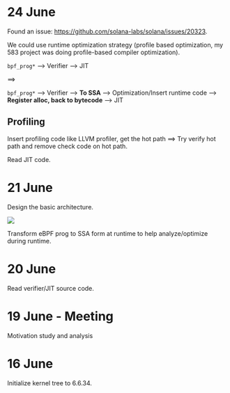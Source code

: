 # 24 June

Found an issue: https://github.com/solana-labs/solana/issues/20323.

We could use runtime optimization strategy (profile based optimization, my 583 project was doing profile-based compiler optimization).

`bpf_prog*` --> Verifier --> JIT

==>

`bpf_prog*` --> Verifier --> **To SSA** --> Optimization/Insert runtime code --> **Register alloc, back to bytecode** --> JIT

## Profiling

Insert profiling code like LLVM profiler, get the hot path ==> Try verify hot path and remove check code on hot path.

Read JIT code.

# 21 June

Design the basic architecture.

![]("docs/architecture.png")

Transform eBPF prog to SSA form at runtime to help analyze/optimize during runtime.

# 20 June

Read verifier/JIT source code.

# 19 June - Meeting

Motivation study and analysis

# 16 June

Initialize kernel tree to 6.6.34.
